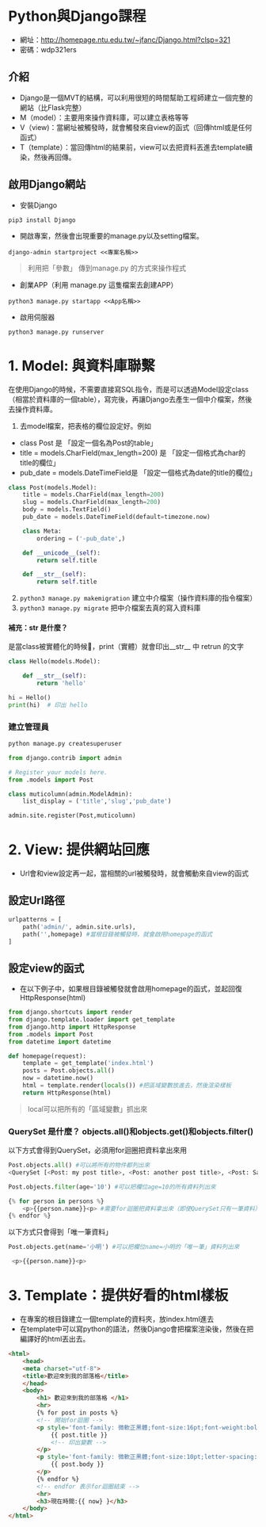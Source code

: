 
# Python與Django課程

- 網址：http://homepage.ntu.edu.tw/~jfanc/Django.html?clsp=321
- 密碼：wdp321ers

## 介紹

- Django是一個MVT的結構，可以利用很短的時間幫助工程師建立一個完整的網站（比Flask完整）
 - M（model）：主要用來操作資料庫，可以建立表格等等
 - V（view)：當網址被觸發時，就會觸發來自view的函式（回傳html或是任何函式）
 - T（template）：當回傳html的結果前，view可以去把資料丟進去template續染，然後再回傳。


## 啟用Django網站

- 安裝Django

```shell
pip3 install Django
```

- 開啟專案，然後會出現重要的manage.py以及setting檔案。

```shell
django-admin startproject <<專案名稱>>
```

> 利用把「參數」 傳到manage.py 的方式來操作程式

- 創業APP（利用 manage.py 這隻檔案去創建APP）

```
python3 manage.py startapp <<App名稱>>
```

- 啟用伺服器

```
python3 manage.py runserver
```


# 1. Model: 與資料庫聯繫

<!-- model  -->

在使用Django的時候，不需要直接寫SQL指令，而是可以透過Model設定class（相當於資料庫的一個table），寫完後，再讓Django去產生一個中介檔案，然後去操作資料庫。

1. 去model檔案，把表格的欄位設定好。例如

- class Post 是 「設定一個名為Post的table」
- title = models.CharField(max_length=200) 是 「設定一個格式為char的 title的欄位」
- pub_date = models.DateTimeField是 「設定一個格式為date的title的欄位」


```py
class Post(models.Model):
    title = models.CharField(max_length=200)
    slug = models.CharField(max_length=200)
    body = models.TextField()
    pub_date = models.DateTimeField(default=timezone.now)

    class Meta:
        ordering = ('-pub_date',)

    def __unicode__(self):
        return self.title

    def __str__(self):
        return self.title
```

2. `python3 manage.py makemigration` 建立中介檔案（操作資料庫的指令檔案）
3. `python3 manage.py migrate` 把中介檔案去真的寫入資料庫


#### 補充：__str__ 是什麼？

是當class被實體化的時候，print（實體）就會印出__str__ 中 retrun 的文字


```py
class Hello(models.Model):

    def __str__(self):
        return 'hello'

hi = Hello()
print(hi)  # 印出 hello
```

### 建立管理員

```py
python manage.py createsuperuser
```

```py
from django.contrib import admin

# Register your models here.
from .models import Post

class muticolumn(admin.ModelAdmin):
    list_display = ('title','slug','pub_date')

admin.site.register(Post,muticolumn)


```

# 2. View: 提供網站回應

- Url會和view設定再一起，當相關的url被觸發時，就會觸動來自view的函式

## 設定Url路徑 

```py 
urlpatterns = [
    path('admin/', admin.site.urls),
    path('',homepage) #當根目錄被觸發時，就會啟用homepage的函式
]

```

## 設定view的函式

- 在以下例子中，如果根目錄被觸發就會啟用homepage的函式，並起回復HttpResponse(html)

```py 
from django.shortcuts import render
from django.template.loader import get_template
from django.http import HttpResponse
from .models import Post
from datetime import datetime

def homepage(request):
    template = get_template('index.html')
    posts = Post.objects.all()
    now = datetime.now()
    html = template.render(locals()) #把區域變數放進去，然後渲染樣板
    return HttpResponse(html)
```
> local可以把所有的「區域變數」抓出來

### QuerySet 是什麼？  objects.all()和objects.get()和objects.filter()

以下方式會得到QuerySet，必須用for迴圈把資料拿出來用

```python
Post.objects.all() #可以將所有的物件都列出來
<QuerySet [<Post: my post title>, <Post: another post title>, <Post: Sample title>]>

Post.objects.filter(age='10') #可以把欄位age=10的所有資料列出來

{% for person in persons %}
    <p>{{person.name}}<p> #需要for迴圈把資料拿出來（即使QuerySet只有一筆資料）
{% endfor %}
```

以下方式只會得到「唯一筆資料」
```python
Post.objects.get(name='小明') #可以把欄位name=小明的「唯一筆」資料列出來

 <p>{{person.name}}<p>
```



# 3. Template：提供好看的html樣板

- 在專案的根目錄建立一個template的資料夾，放index.html進去
- 在template中可以寫python的語法，然後Django會把檔案渲染後，然後在把編譯好的html丟出去。

```html
<html>
    <head>
    <meta charset="utf-8">
    <title>歡迎來到我的部落格</title>
    </head>
    <body>
        <h1> 歡迎來到我的部落格 </h1>
        <hr>
        {% for post in posts %}
        <!-- 開始for迴圈 -->
        <p style='font-family: 微軟正黑體;font-size:16pt;font-weight:bold;'>
            {{ post.title }}
            <!-- 印出變數 -->
        </p>
        <p style='font-family: 微軟正黑體;font-size:10pt;letter-spacing:1pt;'>
            {{ post.body }}
        </p>
        {% endfor %} 
        <!-- endfor 表示for迴圈結束 -->
        <hr>
        <h3>現在時間:{{ now} }</h3>
    </body>
</html>
```
